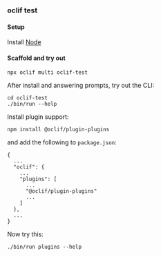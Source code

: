 ### oclif test

#### Setup

Install [Node](https://nodejs.org/en/download/)

#### Scaffold and try out

```
npx oclif multi oclif-test
``` 

After install and answering prompts, try out the CLI:
 
```
cd oclif-test
./bin/run --help
``` 

Install plugin support:

```
npm install @oclif/plugin-plugins
```

and add the following to `package.json`:

```
{
  ...
  "oclif": {
    ...
    "plugins": [
      ...
      "@oclif/plugin-plugins"
      ...
    ]
  },
  ...
}
```

Now try this:

```
./bin/run plugins --help
```
